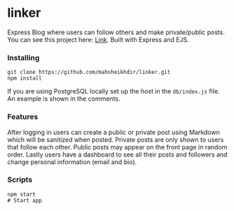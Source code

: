 # linker

Express Blog where users can follow others and make private/public posts. You can see this project here: [Link](https://linkup-linker.herokuapp.com/).
Built with Express and EJS.

### Installing

```
git clone https://github.com/mahsheikhdir/linker.git
npm install
```

If you are using PostgreSQL locally set up the host in the ```db/index.js``` file. An example is shown in the comments.

### Features

After logging in users can create a public or private post using Markdown which will be sanitized when posted. Private posts are only shown to users that follow each other. Public posts may appear on the front page in random order. Lastly users have a dashboard to see all their posts and followers and change personal information (email and bio). 

### Scripts

```
npm start 
# Start app 
```
